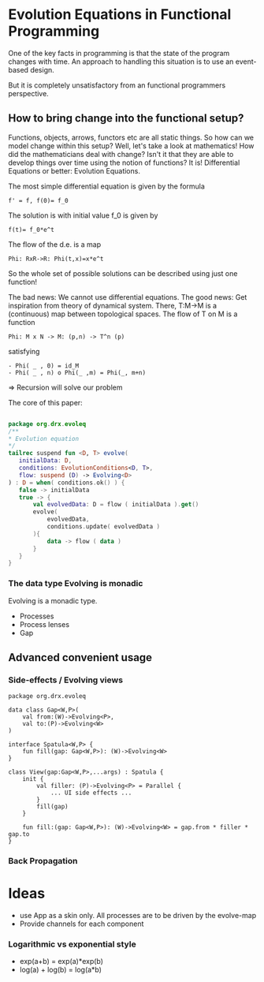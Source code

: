 # Evolution Equations in Functional Programming

One of the key facts in programming is that the state of the program changes with time.
An approach to handling this situation is to use an event-based design.

But it is completely unsatisfactory from an functional programmers perspective.



## How to bring change into the functional setup?
Functions, objects, arrows, functors etc are all static things. So how can we model change within this setup?
Well, let's take a look at mathematics! How did the mathematicians deal with change?
Isn't it that they are able to develop things over time using the notion of functions?
It is! Differential Equations or better: Evolution Equations.

The most simple differential equation is given by the formula 

```
f' = f, f(0)= f_0
```
 
 The solution is with initial value f_0 is given by
 
 ```
 f(t)= f_0*e^t
 ```
 
 The flow of the d.e. is a map
 
 ```
 Phi: RxR->R: Phi(t,x)=x*e^t
 ```
 
 So the whole set of possible solutions can be described using just one function!

 The bad news: We cannot use differential equations.
 The good news: Get inspiration from theory of dynamical system. There, T:M->M is a (continuous) map between topological spaces.
 The flow of T on M is a function
 ```
 Phi: M x N -> M: (p,n) -> T^n (p)
 ```
 satisfying
 ```
 - Phi( _ , 0) = id_M
 - Phi( _ , n) o Phi(_ ,m) = Phi(_, m+n)
 ```

 => Recursion will solve our problem

 The core of this paper:
 
 ```kotlin

package org.drx.evoleq
/**
 * Evolution equation
 */
tailrec suspend fun <D, T> evolve(
    initialData: D,
    conditions: EvolutionConditions<D, T>,
    flow: suspend (D) -> Evolving<D>
) : D = when( conditions.ok() ) {
    false -> initialData
    true -> {
        val evolvedData: D = flow ( initialData ).get()
        evolve(
            evolvedData,
            conditions.update( evolvedData )
        ){
            data -> flow ( data )
        }
    }
}
```  

### The data type Evolving is monadic
Evolving is a monadic type.

- Processes
- Process lenses
- Gap

## Advanced convenient usage
### Side-effects / Evolving views

```
package org.drx.evoleq

data class Gap<W,P>(
    val from:(W)->Evolving<P>,
    val to:(P)->Evolving<W>
)

interface Spatula<W,P> {
    fun fill(gap: Gap<W,P>): (W)->Evolving<W>
}

class View(gap:Gap<W,P>,...args) : Spatula {
    init {
        val filler: (P)->Evolving<P> = Parallel {
            ... UI side effects ...
        }
        fill(gap)
    }

    fun fill:(gap: Gap<W,P>): (W)->Evolving<W> = gap.from * filler * gap.to
}

```



### Back Propagation




# Ideas

- use App as a skin only. All processes are to be driven by the evolve-map
- Provide channels for each component

### Logarithmic vs exponential style
- exp(a+b) = exp(a)*exp(b)
- log(a) + log(b) = log(a*b)